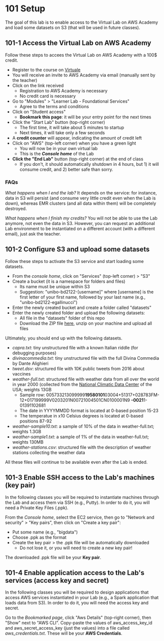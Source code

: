 # 101 Setup

The goal of this lab is to enable access to the Virtual Lab on AWS Academy and load some datasets on S3 (that will be used in future classes).

## 101-1 Access the Virtual Lab on AWS Academy

Follow these steps to accees the Virtual Lab on AWS Academy with a 100$ credit.

- Register to the course on [Virtuale](virtuale.unibo.it)
- You will receive an invite to AWS Academy via email (manually sent by the teacher)
- Click on the link received
  - Registration to AWS Academy is necessary
  - No credit card is necessary
- Go to "Modules" > "Learner Lab - Foundational Services"
  - Agree to the terms and conditions
- Click on "Student access"
  - **Bookmark this page**: it will be your entry point for the next times
- Click the "Start Lab" button (top-right corner)
  - The first time, it will take about 5 minutes to startup
  - Next times, it will take only a few seconds
- A **credit counter** will appear, indicating the amount of credit left
- Click on "AWS" (top-left corner) when you have a green light
  - You will now be in your own virtual lab
  - This is the ***Console home*** of the Lab
- **Click the "End Lab"** button (top-right corner) at the end of class
  - If you don't, it should automatically shutdown in 4 hours, but 1) it will consume credit, and 2) better safe than sorry.

### FAQs

*What happens when I end the lab?* 
It depends on the service: for instance, data in S3 will persist (and consume very little credit even when the Lab is down), whereas EMR clusters (and all data within them) will be completely destroyed.

*What happens when I finish my credits?*
You will not be able to use the Lab anymore, not even the data in S3. However, you can request an additional Lab environment to be instantiated on a different account (with a different email), just ask the teacher.



## 101-2 Configure S3 and upload some datasets

Follow these steps to activate the S3 service and start loading some datasets.

- From the *console home*, click on "Services" (top-left corner) > "S3"
- Create a bucket (it is a namespace for folders and files)
  - Its name must be unique within S3
  - Suggestion: "unibo-bd2122-[username]" where [username] is the first letter of your first name, followed by your last name (e.g., "unibo-bd2122-egallinucci")
- Enter the newly created bucket and create a folder called "datasets"
- Enter the newly created folder and upload the following datasets:
  - All file in the "datasets" folder of this repo
  - Download the ZIP file [here](https://big.csr.unibo.it/downloads/bigdata/weather-datasets.zip), unzip on your machine and upload all files

Ultimately, you should end up with the following datasets.

- *capra.txt*: tiny unstructured file with a known Italian riddle (for debugging purposes)
- *divinacommedia.txt*: tiny unstructured file with the full Divina Commedia by Dante Alighieri
- *tweet.dsv*: structured file with 10K public tweets from 2016 about vaccines
- *weather-full.txt*: structured file with weather data from all over the world in year 2000 (collected from the [National Climatic Data Center](ftp://ftp.ncdc.noaa.gov/pub/data/noaa/) of the USA; weights 13GB
  - Sample row: 005733213099999**19580101**03004+51317+028783FM-12+017199999V0203201N00721004501CN0100001N9 **-0021**1-01391102681
  - The date in YYYYMMDD format is located at 0-based position 15-23
  - The temperatue in x10 Celsius degrees is located at 0-based positions 87-92
- *weather-sample10.txt*: a sample of 10% of the data in weather-full.txt; weights 1.3GB
- *weather-sample1.txt*: a sample of 1% of the data in weather-full.txt; weights 130MB
- *weather-stations.csv*: structured file with the description of weather stations collecting the weather data

All these files will continue to be available even after the Lab is ended.




## 101-3 Enable SSH access to the Lab's machines (key pair)

In the following classes you will be required to instantiate machines through the Lab and access them via SSH (e.g., Putty). In order to do it, you will need a Private Key Files (.ppk).

From the *Console home*, select the EC2 service, then go to "Network and security" > "Key pairs", then click on "Create a key pair":
  - Put some name (e.g., "bigdata")
  - Choose .ppk as the format
  - Create the key pair > the .ppk file will be automatically downloaded
    - Do not lose it, or you will need to create a new key pair!

The downloaded .ppk file will be your **Key pair**.


## 101-4 Enable application access to the Lab's services (access key and secret)

In the following classes you will be required to design applications that access AWS services instantiated in your Lab (e.g., a Spark application that loads data from S3). In order to do it, you will need the access key and secret.

Go to the *Bookmarked page*, click "Aws Details" (top-right corner), then "Show" next to "AWS CLI". Copy-paste the values of aws_access_key_id and aws_secret_access_key (just the values) into a file called *aws_credentials.txt*. These will be your **AWS Credentials**.